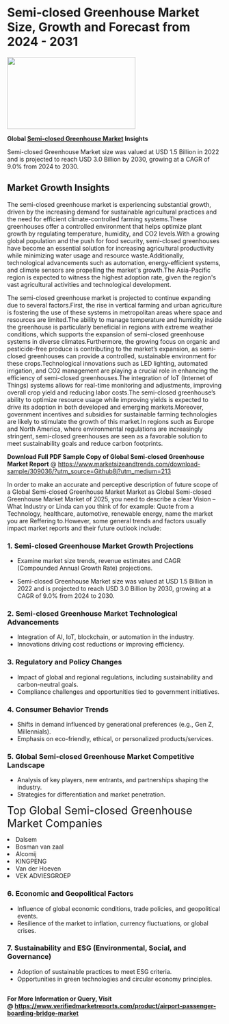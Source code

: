 <H1>Semi-closed Greenhouse Market Size, Growth and Forecast from 2024 - 2031</H1><img class="aligncenter size-medium wp-image-584254" src="https://thirdeyenews.in/wp-content/uploads/2024/09/Global-Market-Research-300x168.jpeg" alt="" width="300" height="168" /><p><strong>Global&nbsp;<a href="https://www.marketsizeandtrends.com/download-sample/309036/?utm_source=Github8j?utm_medium=213">Semi-closed Greenhouse Market</a> Insights</strong></p><p>Semi-closed Greenhouse Market size was valued at USD 1.5 Billion in 2022 and is projected to reach USD 3.0 Billion by 2030, growing at a CAGR of 9.0% from 2024 to 2030.</p><p><h2>Market Growth Insights</h2> <p>The semi-closed greenhouse market is experiencing substantial growth, driven by the increasing demand for sustainable agricultural practices and the need for efficient climate-controlled farming systems.These greenhouses offer a controlled environment that helps optimize plant growth by regulating temperature, humidity, and CO2 levels.With a growing global population and the push for food security, semi-closed greenhouses have become an essential solution for increasing agricultural productivity while minimizing water usage and resource waste.Additionally, technological advancements such as automation, energy-efficient systems, and climate sensors are propelling the market's growth.The Asia-Pacific region is expected to witness the highest adoption rate, given the region's vast agricultural activities and technological development.</p> <p>The semi-closed greenhouse market is projected to continue expanding due to several factors.First, the rise in vertical farming and urban agriculture is fostering the use of these systems in metropolitan areas where space and resources are limited.The ability to manage temperature and humidity inside the greenhouse is particularly beneficial in regions with extreme weather conditions, which supports the expansion of semi-closed greenhouse systems in diverse climates.Furthermore, the growing focus on organic and pesticide-free produce is contributing to the market’s expansion, as semi-closed greenhouses can provide a controlled, sustainable environment for these crops.Technological innovations such as LED lighting, automated irrigation, and CO2 management are playing a crucial role in enhancing the efficiency of semi-closed greenhouses.The integration of IoT (Internet of Things) systems allows for real-time monitoring and adjustments, improving overall crop yield and reducing labor costs.The semi-closed greenhouse’s ability to optimize resource usage while improving yields is expected to drive its adoption in both developed and emerging markets.Moreover, government incentives and subsidies for sustainable farming technologies are likely to stimulate the growth of this market.In regions such as Europe and North America, where environmental regulations are increasingly stringent, semi-closed greenhouses are seen as a favorable solution to meet sustainability goals and reduce carbon footprints.</p><p><span class=""><strong>Download Full PDF Sample Copy of Global Semi-closed Greenhouse Market Report</strong> @ <a href="https://www.marketsizeandtrends.com/download-sample/309036/?utm_source=Github8j?utm_medium=213" target="_blank">https://www.marketsizeandtrends.com/download-sample/309036/?utm_source=Github8j?utm_medium=213</a></span></p><p>In order to make an accurate and perceptive description of future scope of a Global&nbsp;Semi-closed Greenhouse Market Market as Global&nbsp;Semi-closed Greenhouse Market Market of 2025, you need to describe a clear Vision &ndash; What Industry or Linda can you think of for example: Quote from a Technology, healthcare, automotive, renewable energy, name the market you are Reffering to.However, some general trends and factors usually impact market reports and their future outlook include:</p><h3>1.&nbsp;<strong>Semi-closed Greenhouse Market Growth Projections</strong></h3><ul><li>Examine market size trends, revenue estimates and CAGR (Compounded Annual Growth Rate) projections.</li><li><p>Semi-closed Greenhouse Market size was valued at USD 1.5 Billion in 2022 and is projected to reach USD 3.0 Billion by 2030, growing at a CAGR of 9.0% from 2024 to 2030.</p></li></ul><h3>2.&nbsp;<strong>Semi-closed Greenhouse Market Technological Advancements</strong></h3><ul><li>Integration of AI, IoT, blockchain, or automation in the industry.</li><li>Innovations driving cost reductions or improving efficiency.</li></ul><h3>3.&nbsp;<strong>Regulatory and Policy Changes</strong></h3><ul><li>Impact of global and regional regulations, including sustainability and carbon-neutral goals.</li><li>Compliance challenges and opportunities tied to government initiatives.</li></ul><h3>4.&nbsp;<strong>Consumer Behavior Trends</strong></h3><ul><li>Shifts in demand influenced by generational preferences (e.g., Gen Z, Millennials).</li><li>Emphasis on eco-friendly, ethical, or personalized products/services.</li></ul><h3>5.&nbsp;<strong>Global Semi-closed Greenhouse Market Competitive Landscape</strong></h3><ul><li>Analysis of key players, new entrants, and partnerships shaping the industry.</li><li>Strategies for differentiation and market penetration.</li></ul><p data-pm-slice="1 1 []"><span style="color: inherit; font-family: inherit; font-size: 25px;">Top Global Semi-closed Greenhouse Market Companies</span></p><div class="" data-test-id=""><p><li>Dalsem</li><li> Bosman van zaal</li><li> Alcomij</li><li> KINGPENG</li><li> Van der Hoeven</li><li> VEK ADVIESGROEP</li></p></div><h3>6.&nbsp;<strong>Economic and Geopolitical Factors</strong></h3><ul><li>Influence of global economic conditions, trade policies, and geopolitical events.</li><li>Resilience of the market to inflation, currency fluctuations, or global crises.</li></ul><h3>7.&nbsp;<strong>Sustainability and ESG (Environmental, Social, and Governance)</strong></h3><ul><li>Adoption of sustainable practices to meet ESG criteria.</li><li>Opportunities in green technologies and circular economy principles.</li></ul><h2><strong style="font-size: 14px;">For More Information or Query, Visit @&nbsp;</strong><a style="background-color: #ffffff; font-size: 14px;" href="https://www.marketsizeandtrends.com/report/semi-closed-greenhouse-market/" target="_blank">https://www.verifiedmarketreports.com/product/airport-passenger-boarding-bridge-market</a></h2>
